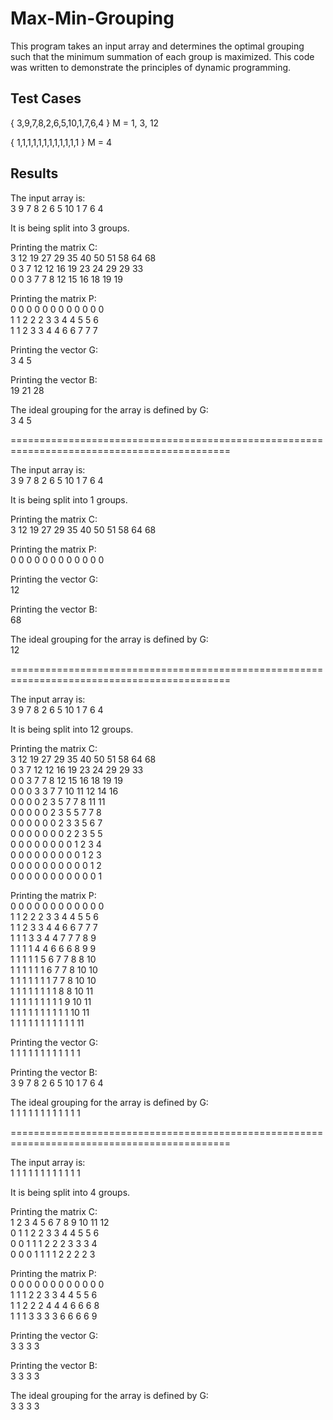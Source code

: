 # Max-Min-Grouping
This program takes an input array and determines the optimal grouping such that the minimum summation of each group is maximized. This code was written to demonstrate the principles of dynamic programming.

## Test Cases

{ 3,9,7,8,2,6,5,10,1,7,6,4 } M = 1, 3, 12

{ 1,1,1,1,1,1,1,1,1,1,1,1 } M = 4

## Results

The input array is:  
3 9 7 8 2 6 5 10 1 7 6 4

It is being split into 3 groups.

Printing the matrix C:  
3       12      19      27      29      35      40      50      51      58      64      68  
0       3       7       12      12      16      19      23      24      29      29      33  
0       0       3       7       7       8       12      15      16      18      19      19  

Printing the matrix P:  
0       0       0       0       0       0       0       0       0       0       0       0  
1       1       2       2       2       3       3       4       4       5       5       6  
1       1       2       3       3       4       4       6       6       7       7       7  

Printing the vector G:  
3       4       5

Printing the vector B:  
19      21      28

The ideal grouping for the array is defined by G:  
3 4 5

============================================================================================

The input array is:  
3 9 7 8 2 6 5 10 1 7 6 4

It is being split into 1 groups.

Printing the matrix C:  
3       12      19      27      29      35      40      50      51      58      64      68  

Printing the matrix P:  
0       0       0       0       0       0       0       0       0       0       0       0  

Printing the vector G:  
12

Printing the vector B:  
68

The ideal grouping for the array is defined by G:  
12

============================================================================================

The input array is:  
3 9 7 8 2 6 5 10 1 7 6 4

It is being split into 12 groups.

Printing the matrix C:  
3       12      19      27      29      35      40      50      51      58      64      68  
0       3       7       12      12      16      19      23      24      29      29      33  
0       0       3       7       7       8       12      15      16      18      19      19  
0       0       0       3       3       7       7       10      11      12      14      16  
0       0       0       0       2       3       5       7       7       8       11      11  
0       0       0       0       0       2       3       5       5       7       7       8  
0       0       0       0       0       0       2       3       3       5       6       7  
0       0       0       0       0       0       0       2       2       3       5       5  
0       0       0       0       0       0       0       0       1       2       3       4  
0       0       0       0       0       0       0       0       0       1       2       3  
0       0       0       0       0       0       0       0       0       0       1       2  
0       0       0       0       0       0       0       0       0       0       0       1  

Printing the matrix P:  
0       0       0       0       0       0       0       0       0       0       0       0  
1       1       2       2       2       3       3       4       4       5       5       6  
1       1       2       3       3       4       4       6       6       7       7       7  
1       1       1       3       3       4       4       7       7       7       8       9  
1       1       1       1       4       4       6       6       6       8       9       9  
1       1       1       1       1       5       6       7       7       8       8       10  
1       1       1       1       1       1       6       7       7       8       10      10  
1       1       1       1       1       1       1       7       7       8       10      10  
1       1       1       1       1       1       1       1       8       8       10      11  
1       1       1       1       1       1       1       1       1       9       10      11  
1       1       1       1       1       1       1       1       1       1       10      11  
1       1       1       1       1       1       1       1       1       1       1       11  
  
Printing the vector G:  
1       1       1       1       1       1       1       1       1       1       1       1

Printing the vector B:  
3       9       7       8       2       6       5       10      1       7       6       4

The ideal grouping for the array is defined by G:  
1 1 1 1 1 1 1 1 1 1 1 1

============================================================================================

The input array is:  
1 1 1 1 1 1 1 1 1 1 1 1

It is being split into 4 groups.

Printing the matrix C:  
1       2       3       4       5       6       7       8       9       10      11      12  
0       1       1       2       2       3       3       4       4       5       5       6  
0       0       1       1       1       2       2       2       3       3       3       4  
0       0       0       1       1       1       1       2       2       2       2       3  

Printing the matrix P:  
0       0       0       0       0       0       0       0       0       0       0       0  
1       1       1       2       2       3       3       4       4       5       5       6  
1       1       2       2       2       4       4       4       6       6       6       8  
1       1       1       3       3       3       3       6       6       6       6       9  

Printing the vector G:  
3       3       3       3

Printing the vector B:  
3       3       3       3

The ideal grouping for the array is defined by G:  
3 3 3 3
